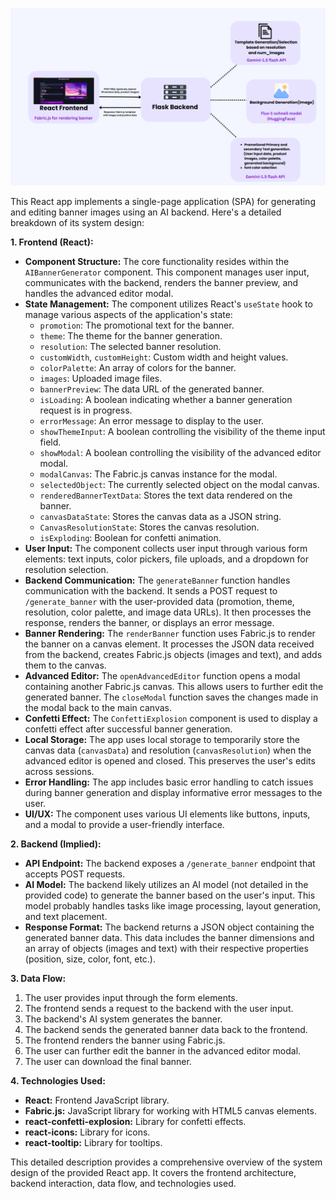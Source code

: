
![ArtVisionX Architecture](./src/assets/ArtVisionX_Architecture.png)

This React app implements a single-page application (SPA) for generating and editing banner images using an AI backend. Here's a detailed breakdown of its system design:


**1. Frontend (React):**

* **Component Structure:** The core functionality resides within the `AIBannerGenerator` component.  This component manages user input, communicates with the backend, renders the banner preview, and handles the advanced editor modal.
* **State Management:**  The component utilizes React's `useState` hook to manage various aspects of the application's state:
    * `promotion`:  The promotional text for the banner.
    * `theme`: The theme for the banner generation.
    * `resolution`: The selected banner resolution.
    * `customWidth`, `customHeight`: Custom width and height values.
    * `colorPalette`:  An array of colors for the banner.
    * `images`: Uploaded image files.
    * `bannerPreview`: The data URL of the generated banner.
    * `isLoading`: A boolean indicating whether a banner generation request is in progress.
    * `errorMessage`:  An error message to display to the user.
    * `showThemeInput`: A boolean controlling the visibility of the theme input field.
    * `showModal`: A boolean controlling the visibility of the advanced editor modal.
    * `modalCanvas`: The Fabric.js canvas instance for the modal.
    * `selectedObject`: The currently selected object on the modal canvas.
    * `renderedBannerTextData`: Stores the text data rendered on the banner.
    * `canvasDataState`: Stores the canvas data as a JSON string.
    * `CanvasResolutionState`: Stores the canvas resolution.
    * `isExploding`: Boolean for confetti animation.
* **User Input:**  The component collects user input through various form elements: text inputs, color pickers, file uploads, and a dropdown for resolution selection.
* **Backend Communication:** The `generateBanner` function handles communication with the backend. It sends a POST request to `/generate_banner` with the user-provided data (promotion, theme, resolution, color palette, and image data URLs).  It then processes the response, renders the banner, or displays an error message.
* **Banner Rendering:** The `renderBanner` function uses Fabric.js to render the banner on a canvas element. It processes the JSON data received from the backend, creates Fabric.js objects (images and text), and adds them to the canvas.
* **Advanced Editor:** The `openAdvancedEditor` function opens a modal containing another Fabric.js canvas. This allows users to further edit the generated banner.  The `closeModal` function saves the changes made in the modal back to the main canvas.
* **Confetti Effect:** The `ConfettiExplosion` component is used to display a confetti effect after successful banner generation.
* **Local Storage:** The app uses local storage to temporarily store the canvas data (`canvasData`) and resolution (`canvasResolution`) when the advanced editor is opened and closed. This preserves the user's edits across sessions.
* **Error Handling:** The app includes basic error handling to catch issues during banner generation and display informative error messages to the user.
* **UI/UX:** The component uses various UI elements like buttons, inputs, and a modal to provide a user-friendly interface.

**2. Backend (Implied):**

* **API Endpoint:** The backend exposes a `/generate_banner` endpoint that accepts POST requests.
* **AI Model:** The backend likely utilizes an AI model (not detailed in the provided code) to generate the banner based on the user's input.  This model probably handles tasks like image processing, layout generation, and text placement.
* **Response Format:** The backend returns a JSON object containing the generated banner data. This data includes the banner dimensions and an array of objects (images and text) with their respective properties (position, size, color, font, etc.).

**3. Data Flow:**

1. The user provides input through the form elements.
2. The frontend sends a request to the backend with the user input.
3. The backend's AI system generates the banner.
4. The backend sends the generated banner data back to the frontend.
5. The frontend renders the banner using Fabric.js.
6. The user can further edit the banner in the advanced editor modal.
7. The user can download the final banner.

**4. Technologies Used:**

* **React:**  Frontend JavaScript library.
* **Fabric.js:**  JavaScript library for working with HTML5 canvas elements.
* **react-confetti-explosion:** Library for confetti effects.
* **react-icons:** Library for icons.
* **react-tooltip:** Library for tooltips.


This detailed description provides a comprehensive overview of the system design of the provided React app.  It covers the frontend architecture, backend interaction, data flow, and technologies used.
